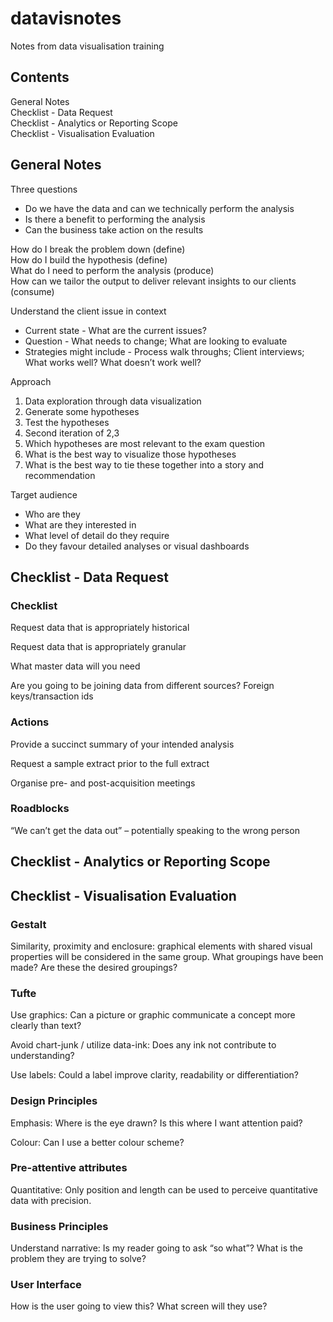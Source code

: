 # datavisnotes
Notes from data visualisation training

## Contents

General Notes  
Checklist - Data Request  
Checklist - Analytics or Reporting Scope  
Checklist - Visualisation Evaluation  

## General Notes

Three questions
* Do we have the data and can we technically perform the analysis
* Is there a benefit to performing the analysis 
* Can the business take action on the results

How do I break the problem down (define)  
How do I build the hypothesis (define)  
What do I need to perform the analysis (produce)  
How can we tailor the output to deliver relevant insights to our clients (consume)  

Understand the client issue in context
* Current state - What are the current issues?
* Question - What needs to change; What are looking to evaluate
* Strategies might include - Process walk throughs; Client interviews; What works well? What doesn’t work well?

Approach
1. Data exploration through data visualization
2. Generate some hypotheses
3. Test the hypotheses
4. Second iteration of 2,3
5. Which hypotheses are most relevant to the exam question
6. What is the best way to visualize those hypotheses
7. What is the best way to tie these together into a story and recommendation

Target audience
* Who are they
* What are they interested in
* What level of detail do they require
* Do they favour detailed analyses or visual dashboards


## Checklist - Data Request


### Checklist

Request data that is appropriately historical

Request data that is appropriately granular

What master data will you need

Are you going to be joining data from different sources? Foreign keys/transaction ids



### Actions

Provide a succinct summary of your intended analysis

Request a sample extract prior to the full extract

Organise pre- and post-acquisition meetings



### Roadblocks

“We can’t get the data out” – potentially speaking to the wrong person



## Checklist - Analytics or Reporting Scope

## Checklist - Visualisation Evaluation

### Gestalt

Similarity, proximity and enclosure: graphical elements with shared visual properties will be considered in the same group. What groupings have been made? Are these the desired groupings?

### Tufte

Use graphics: Can a picture or graphic communicate a concept more clearly than text?

Avoid chart-junk / utilize data-ink: Does any ink not contribute to understanding?

Use labels: Could a label improve clarity, readability or differentiation?

### Design Principles

Emphasis: Where is the eye drawn? Is this where I want attention paid?

Colour: Can I use a better colour scheme?

### Pre-attentive attributes

Quantitative: Only position and length can be used to perceive quantitative data with precision.

### Business Principles

Understand narrative: Is my reader going to ask “so what”? What is the problem they are trying to solve?

### User Interface

How is the user going to view this? What screen will they use?





